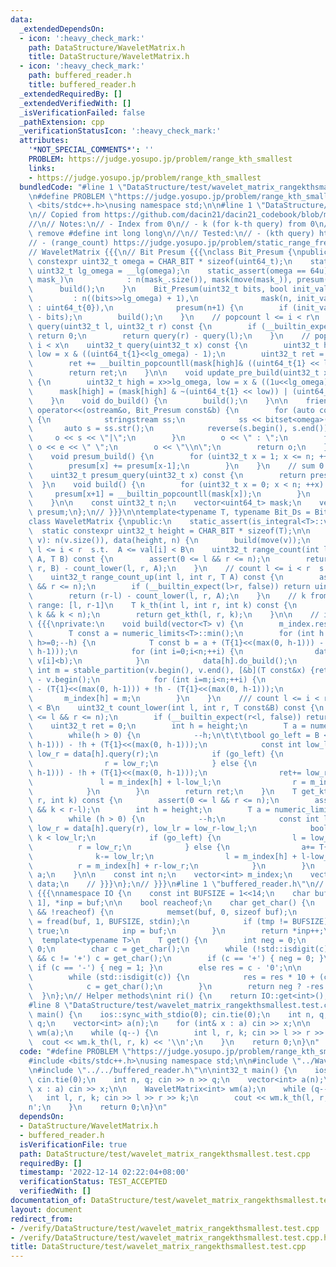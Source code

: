 ```yaml
---
data:
  _extendedDependsOn:
  - icon: ':heavy_check_mark:'
    path: DataStructure/WaveletMatrix.h
    title: DataStructure/WaveletMatrix.h
  - icon: ':heavy_check_mark:'
    path: buffered_reader.h
    title: buffered_reader.h
  _extendedRequiredBy: []
  _extendedVerifiedWith: []
  _isVerificationFailed: false
  _pathExtension: cpp
  _verificationStatusIcon: ':heavy_check_mark:'
  attributes:
    '*NOT_SPECIAL_COMMENTS*': ''
    PROBLEM: https://judge.yosupo.jp/problem/range_kth_smallest
    links:
    - https://judge.yosupo.jp/problem/range_kth_smallest
  bundledCode: "#line 1 \"DataStructure/test/wavelet_matrix_rangekthsmallest.test.cpp\"\
    \n#define PROBLEM \"https://judge.yosupo.jp/problem/range_kth_smallest\"\n\n#include\
    \ <bits/stdc++.h>\nusing namespace std;\n\n#line 1 \"DataStructure/WaveletMatrix.h\"\
    \n// Copied from https://github.com/dacin21/dacin21_codebook/blob/master/trees/wavelet_matrix.cpp\n\
    //\n// Notes:\n// - Index from 0\n// - k (for k-th query) from 0\n// - Need to\
    \ remove #define int long long\n//\n// Tested:\n// - (kth query) https://judge.yosupo.jp/problem/range_kth_smallest\n\
    // - (range_count) https://judge.yosupo.jp/problem/static_range_frequency\n\n\
    // WaveletMatrix {{{\n// Bit Presum {{{\nclass Bit_Presum {\npublic:\n    static\
    \ constexpr uint32_t omega = CHAR_BIT * sizeof(uint64_t);\n    static constexpr\
    \ uint32_t lg_omega = __lg(omega);\n    static_assert(omega == 64u);\n\n    Bit_Presum(vector<uint64_t>\
    \ mask_)\n            : n(mask_.size()), mask(move(mask_)), presum(n+1) {\n  \
    \      build();\n    }\n    Bit_Presum(uint32_t bits, bool init_val = 0)\n   \
    \         : n((bits>>lg_omega) + 1),\n              mask(n, init_val ? ~uint64_t{0}\
    \ : uint64_t{0}),\n              presum(n+1) {\n        if (init_val) mask.back()<<=((n<<lg_omega)\
    \ - bits);\n        build();\n    }\n    // popcount l <= i < r\n    uint32_t\
    \ query(uint32_t l, uint32_t r) const {\n        if (__builtin_expect(r < l, false))\
    \ return 0;\n        return query(r) - query(l);\n    }\n    // popcount 0 <=\
    \ i < x\n    uint32_t query(uint32_t x) const {\n        uint32_t high = x>>lg_omega,\
    \ low = x & ((uint64_t{1}<<lg_omega) - 1);\n        uint32_t ret = presum_query(high);\n\
    \        ret += __builtin_popcountll(mask[high]& ((uint64_t{1} << low)-1));\n\
    \        return ret;\n    }\n\n    void update_pre_build(uint32_t x, bool val)\
    \ {\n        uint32_t high = x>>lg_omega, low = x & ((1u<<lg_omega) - 1);\n  \
    \      mask[high] = (mask[high] & ~(uint64_t{1} << low)) | (uint64_t{val}<<low);\n\
    \    }\n    void do_build() {\n        build();\n    }\n\n    friend ostream&\
    \ operator<<(ostream&o, Bit_Presum const&b) {\n        for (auto const& e : b.mask)\
    \ {\n            stringstream ss;\n            ss << bitset<omega>(e);\n     \
    \       auto s = ss.str();\n            reverse(s.begin(), s.end());\n       \
    \     o << s << \"|\";\n        }\n        o << \" : \";\n        for (auto const&e:b.presum)\
    \ o << e << \" \";\n        o << \"\\n\";\n        return o;\n    }\n\nprivate:\n\
    \    void presum_build() {\n        for (uint32_t x = 1; x <= n; ++x) {\n    \
    \        presum[x] += presum[x-1];\n        }\n    }\n    // sum 0 <= i < x\n\
    \    uint32_t presum_query(uint32_t x) const {\n        return presum[x];\n  \
    \  }\n    void build() {\n        for (uint32_t x = 0; x < n; ++x) {\n       \
    \     presum[x+1] = __builtin_popcountll(mask[x]);\n        }\n        presum_build();\n\
    \    }\n\n    const uint32_t n;\n    vector<uint64_t> mask;\n    vector<uint32_t>\
    \ presum;\n};\n// }}}\n\ntemplate<typename T, typename Bit_Ds = Bit_Presum>\n\
    class WaveletMatrix {\npublic:\n    static_assert(is_integral<T>::value);\n  \
    \  static constexpr uint32_t height = CHAR_BIT * sizeof(T);\n\n    WaveletMatrix(vector<T>\
    \ v): n(v.size()), data(height, n) {\n        build(move(v));\n    }\n    // count\
    \ l <= i < r  s.t.  A <= val[i] < B\n    uint32_t range_count(int l, int r, T\
    \ A, T B) const {\n        assert(0 <= l && r <= n);\n        return count_lower(l,\
    \ r, B) - count_lower(l, r, A);\n    }\n    // count l <= i < r  s.t.  A <= val[i]\n\
    \    uint32_t range_count_up(int l, int r, T A) const {\n        assert(0 <= l\
    \ && r <= n);\n        if (__builtin_expect(l>r, false)) return uint32_t{0};\n\
    \        return (r-l) - count_lower(l, r, A);\n    }\n    // k from 0\n    //\
    \ range: [l, r-1]\n    T k_th(int l, int r, int k) const {\n        assert(0 <=\
    \ k && k < n);\n        return get_kth(l, r, k);\n    }\n\n    // internal functions\
    \ {{{\nprivate:\n    void build(vector<T> v) {\n        m_index.resize(height);\n\
    \        T const a = numeric_limits<T>::min();\n        for (int h = height-1;\
    \ h>=0;--h) {\n            T const b = a + (T{1}<<(max(0, h-1))) - !h + (T{1}<<(max(0,\
    \ h-1)));\n            for (int i=0;i<n;++i) {\n                data[h].update_pre_build(i,\
    \ v[i]<b);\n            }\n            data[h].do_build();\n            const\
    \ int m = stable_partition(v.begin(), v.end(), [&b](T const&x) {return x < b;})\
    \ - v.begin();\n            for (int i=m;i<n;++i) {\n                v[i] = v[i]\
    \ - (T{1}<<(max(0, h-1))) + !h - (T{1}<<(max(0, h-1)));\n            }\n     \
    \       m_index[h] = m;\n        }\n    }\n    /// count l <= i < r  s.t.  val[i]\
    \ < B\n    uint32_t count_lower(int l, int r, T const&B) const {\n        assert(0\
    \ <= l && r <= n);\n        if (__builtin_expect(r<l, false)) return 0;\n    \
    \    uint32_t ret = 0;\n        int h = height;\n        T a = numeric_limits<T>::min();\n\
    \        while(h > 0) {\n            --h;\n\t\t\tbool go_left = B < a + (T{1}<<(max(0,\
    \ h-1))) - !h + (T{1}<<(max(0, h-1)));\n            const int low_l = data[h].query(l),\
    \ low_r = data[h].query(r);\n            if (go_left) {\n                l = low_l;\n\
    \                r = low_r;\n            } else {\n                a = a + (T{1}<<(max(0,\
    \ h-1))) - !h + (T{1}<<(max(0, h-1)));\n                ret+= low_r-low_l;\n \
    \               l = m_index[h] + l-low_l;\n                r = m_index[h] + r-low_r;\n\
    \            }\n        }\n        return ret;\n    }\n    T get_kth(int l, int\
    \ r, int k) const {\n        assert(0 <= l && r <= n);\n        assert(0 <= k\
    \ && k < r-l);\n        int h = height;\n        T a = numeric_limits<T>::min();\n\
    \        while (h > 0) {\n            --h;\n            const int low_l = data[h].query(l),\
    \ low_r = data[h].query(r), low_lr = low_r-low_l;\n            bool go_left =\
    \ k < low_lr;\n            if (go_left) {\n                l = low_l;\n      \
    \          r = low_r;\n            } else {\n                a+= T{1}<<h;\n  \
    \              k-= low_lr;\n                l = m_index[h] + l-low_l;\n      \
    \          r = m_index[h] + r-low_r;\n            }\n        }\n        return\
    \ a;\n    }\n\n    const int n;\n    vector<int> m_index;\n    vector<Bit_Ds>\
    \ data;\n    // }}}\n};\n// }}}\n#line 1 \"buffered_reader.h\"\n// Buffered reader\
    \ {{{\nnamespace IO {\n    const int BUFSIZE = 1<<14;\n    char buf[BUFSIZE +\
    \ 1], *inp = buf;\n\n    bool reacheof;\n    char get_char() {\n        if (!*inp\
    \ && !reacheof) {\n            memset(buf, 0, sizeof buf);\n            int tmp\
    \ = fread(buf, 1, BUFSIZE, stdin);\n            if (tmp != BUFSIZE) reacheof =\
    \ true;\n            inp = buf;\n        }\n        return *inp++;\n    }\n  \
    \  template<typename T>\n    T get() {\n        int neg = 0;\n        T res =\
    \ 0;\n        char c = get_char();\n        while (!std::isdigit(c) && c != '-'\
    \ && c != '+') c = get_char();\n        if (c == '+') { neg = 0; }\n        else\
    \ if (c == '-') { neg = 1; }\n        else res = c - '0';\n\n        c = get_char();\n\
    \        while (std::isdigit(c)) {\n            res = res * 10 + (c - '0');\n\
    \            c = get_char();\n        }\n        return neg ? -res : res;\n  \
    \  }\n};\n// Helper methods\nint ri() {\n    return IO::get<int>();\n}\n// }}}\n\
    #line 8 \"DataStructure/test/wavelet_matrix_rangekthsmallest.test.cpp\"\n\nint32_t\
    \ main() {\n    ios::sync_with_stdio(0); cin.tie(0);\n    int n, q; cin >> n >>\
    \ q;\n    vector<int> a(n);\n    for (int& x : a) cin >> x;\n\n    WaveletMatrix<int>\
    \ wm(a);\n    while (q--) {\n        int l, r, k; cin >> l >> r >> k;\n      \
    \  cout << wm.k_th(l, r, k) << '\\n';\n    }\n    return 0;\n}\n"
  code: "#define PROBLEM \"https://judge.yosupo.jp/problem/range_kth_smallest\"\n\n\
    #include <bits/stdc++.h>\nusing namespace std;\n\n#include \"../WaveletMatrix.h\"\
    \n#include \"../../buffered_reader.h\"\n\nint32_t main() {\n    ios::sync_with_stdio(0);\
    \ cin.tie(0);\n    int n, q; cin >> n >> q;\n    vector<int> a(n);\n    for (int&\
    \ x : a) cin >> x;\n\n    WaveletMatrix<int> wm(a);\n    while (q--) {\n     \
    \   int l, r, k; cin >> l >> r >> k;\n        cout << wm.k_th(l, r, k) << '\\\
    n';\n    }\n    return 0;\n}\n"
  dependsOn:
  - DataStructure/WaveletMatrix.h
  - buffered_reader.h
  isVerificationFile: true
  path: DataStructure/test/wavelet_matrix_rangekthsmallest.test.cpp
  requiredBy: []
  timestamp: '2022-12-14 02:22:04+08:00'
  verificationStatus: TEST_ACCEPTED
  verifiedWith: []
documentation_of: DataStructure/test/wavelet_matrix_rangekthsmallest.test.cpp
layout: document
redirect_from:
- /verify/DataStructure/test/wavelet_matrix_rangekthsmallest.test.cpp
- /verify/DataStructure/test/wavelet_matrix_rangekthsmallest.test.cpp.html
title: DataStructure/test/wavelet_matrix_rangekthsmallest.test.cpp
---
```

